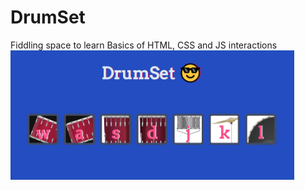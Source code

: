 # DrumSet
Fiddling space to learn Basics of HTML, CSS and JS interactions
<img src="index.PNG" height=50% width=90%>
